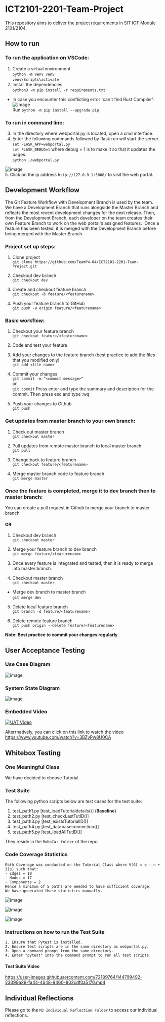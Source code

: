 # ICT2101-2201-Team-Project
This repository aims to deliver the project requirements in SIT ICT Module 2101/2104. 

## How to run

### To run the application on VSCode:
1. Create a virtual environment  
 ```python -m venv venv```  
```venv\Scripts\activate```  
2. Install the dependencies  
```python3 -m pip install -r requirements.txt```  
- In case you encounter this conflicting error 'can't find Rust Compiler':
![image](https://user-images.githubusercontent.com/71871190/143470692-27069d67-bf2f-4958-9b6f-634e6b858230.png)  
Run ```python -m pip install --upgrade pip```  

### To run in command line:
3. In the directory where webportal.py is located, open a cmd interface.  
4. Enter the following commands followed by flask run will start the server.  
```set FLASK_APP=webportal.py```  
```set FLASK_DEBUG=1``` where debug = 1 is to make it so that it updates the pages.  
```python ./webportal.py``` 

![image](https://user-images.githubusercontent.com/71871190/143473789-51f2f610-b12a-4014-9021-a1ab6f4af49b.png)  
5. Click on the ip address ```http://127.0.0.1:5000/``` to visit the web portal.  

## Development Workflow
The Git Feature Workflow with Development Branch is used by the team. We have a Development Branch that runs alongside the Master Branch and reflects the most recent development changes for the next release. Then, from the Development Branch, each developer on the team creates their own Feature Branch to work on the web portal's assigned features.  
Once a feature has been tested, it is merged with the Development Branch before being merged with the Master Branch.  

### Project set up steps:
1. Clone project  
```git clone https://github.com/TeamP4-04/ICT2101-2201-Team-Project.git```

2. Checkout dev branch  
```git checkout dev```

3. Create and checkout feature branch  
```git checkout -b feature/<featurename>```

4. Push your feature branch to GitHub  
```git push -u origin feature/<featurename>```

### Basic workflow:
1. Checkout your feature branch  
```git checkout feature/<featurename>```

1. Code and test your feature  

2. Add your changes to the feature branch (best practice to add the files that you modified only)  
```git add <file name>```

4. Commit your changes  
```git commit -m “<commit message>”```  
or  
```git commit``` Press enter and type the summary and description for the commit. Then press esc and type :wq  

5. Push your changes to Github  
```git push```

### Get updates from master branch to your own branch:
1. Check out master branch  
```git checkout master```

2. Pull updates from remote master branch to local master branch    
```git pull```

3. Change back to feature branch  
```git checkout feature/<featurename>```

4. Merge master branch code to feature branch  
```git merge master```

### Once the feature is completed, merge it to dev branch then to master branch:  
You can create a pull request in Github to merge your branch to master branch  

#### OR
1. Checkout dev branch  
```git checkout master```  

2. Merge your feature branch to dev branch  
```git merge feature/<featurename>```  

3. Once every feature is integrated and tested, then it is ready to merge into master branch.  
4. Checkout master branch  
```git checkout master```  

- Merge dev branch to master branch  
```git merge dev```

5. Delete local feature branch   
```git branch -d feature/<featurename>```  

6. Delete remote feature branch  
```git push origin --delete feature/<featurename>```  

**Note: Best practice to commit your changes regularly**

## User Acceptance Testing

### Use Case Diagram  
![image](https://user-images.githubusercontent.com/71871190/144734776-ac2b5401-ccee-4534-8570-992871c051a2.png)  

### System State Diagram  
![image](https://user-images.githubusercontent.com/71871190/144734786-3b748a4b-1544-43e6-b8b9-58ec4a2b57c0.png)  

### Embedded Video 
[![UAT Video](http://img.youtube.com/vi/3BZyPw8U0CA/0.jpg)](http://www.youtube.com/watch?v=3BZyPw8U0CA "UAT video") 

Alterrnatively, you can click on this link to watch the video https://www.youtube.com/watch?v=3BZyPw8U0CA


## Whitebox Testing

### One Meaningful Class 
  We have decided to choose Tutorial.

### Test Suite
The following python scripts below are test cases for the test suite:
1. test_path1.py [test_loadTutorialdetails()] (**Baseline**)
2. test_path2.py [test_checkLastTutID()]
3. test_path3.py [test_existsTutorialID()]
4. test_path4.py [test_databaseconnection()]
5. test_path5.py [test_loadAllTutID()]
  
They reside in the ```RoboCar folder```  of the repo.  


### Code Coverage Statistics
    Path Coverage was conducted on the Tutorial Class where V(G) = e - n + 2(p) such that:
    - Edges = 18
    - Nodes = 17
    - Components = 2
    Hence a minimum of 5 paths are needed to have sufficient coverage.  
    We have generated these statistics manually.

![image](https://user-images.githubusercontent.com/71871190/144795438-f22a3d2f-b3c8-477b-96fb-7cf3d4df5865.png)  

![image](https://user-images.githubusercontent.com/71871190/144795407-ca3fa431-9b9e-41ef-902b-aa315a0443e8.png)  

![image](https://user-images.githubusercontent.com/71871190/144795475-8e93c8a6-c179-4780-a6fa-604f620a01c1.png)  


### Instructions on how to run the Test Suite
    1. Ensure that Pytest is installed.
    2. Ensure test scripts are in the same directory as webportal.py.
    3. Open a command prompt from the same directory.
    4. Enter "pytest" into the command prompt to run all test scripts.
    
#### Test Suite Video    
https://user-images.githubusercontent.com/72189764/144799492-23099a29-fa44-4648-9460-802cdf0a5170.mp4

    
## Individual Reflections  
Please go to the ```M3 Individual Reflection Folder``` to access our individual reflections.
